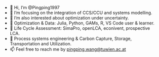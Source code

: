 - 👋 Hi, I’m @Pingping1997
- 👀 I’m focusing on the integration of CCS/CCU and systems modelling.
- 👀 I’m also interested about optimization under uncertainty.
- 🌱 Optimization & Data: Julia, Python, GAMs, R, VS Code user & learner.
- 🌱 Life Cycle Assessment: SimaPro, openLCA, econivent, prospective LCA.
- 💞️ Process systems engineering & Carbon Capture, Storage, Transportation and Utilization.
- 📫 Feel free to reach me by pingping.wang@tuwien.ac.at

<!---
Pingping1997/Pingping1997 is a ✨ special ✨ repository because its `README.md` (this file) appears on your GitHub profile.
You can click the Preview link to take a look at your changes.
--->
